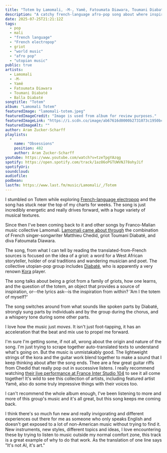 ```yaml
---
title: "Totem by Lamomali, -M-, Yamê, Fatoumata Diawara, Toumani Diabaté and Balla Diabaté"
description: "A catchy french-language afro-pop song about where inspiration comes from."
date: 2025-07-25T21:21:12Z
tags:
  - pop
  - mali
  - "french language"
  - "French electropop"
  - griot
  - "world music"
  - "afro pop"
  - "utopian music"
public: true
artists:
  - Lamomali
  - -M-
  - Yamê
  - Fatoumata Diawara
  - Toumani Diabaté
  - Balla Diabaté
songtitle: "Totem"
album: "Lamomali Totem"
featuredImage: "lamomali-totem.jpeg"
featuredImageCredit: "Image is used from album for review purposes."
featuredImageLink: "https://i.scdn.co/image/ab67616d0000b2731073c1950bc791e262d8a424"
featuredImageAlt: ""
author: Aram Zucker-Scharff
playlists:
  -
    name: "Obsessions"
    position: 482
    author: Aram Zucker-Scharff
youtube: https://www.youtube.com/watch?v=tzeTpgYAzqg
spotify: https://open.spotify.com/track/1az86oPGTUWVNJ78ohyJif
spotifyUri: 
soundcloud:
audiofile:
podbean:
lastfm: https://www.last.fm/music/Lamomali/_/Totem
---
```


I stumbled on Totem while exploring [French-language electropop](https://songobsessed.com/tag/french-electropop) and the song has stuck near the top of my charts for weeks. The song is just incredibly energetic and really drives forward, with a huge variety of musical textures. 

Since then I've been coming back to it and other songs by Franco-Malian music collective Lamomali. [Lamomali came about through](https://fr.wikipedia.org/wiki/Lamomali) the combination of French singer-songwriter Matthieu Chedid, griot Toumani Diabaté, and diva Fatoumata Diawara. 

The song, from what I can tell by reading the translated-from-French sources is focused on the idea of a griot: a word for a West African storyteller, holder of oral traditions and wandering musician and poet. The collective utopian-pop group includes [Diabaté](https://fr.wikipedia.org/wiki/Toumani_Diabat%C3%A9), who is apparently a very renown [Kora](https://fr.wikipedia.org/wiki/Kora) player. 

The song talks about being a griot from a family of griots, how one learns, and the question of the totem, an object that provides a source of inspiration, or--the lyrics ask--is the inspiration from within? 'Am I the totem of myself?'

The song switches around from what sounds like spoken parts by Diabaté, strongly sung parts by individuals and by the group during the chorus, and a whispery tone during some other parts. 

I love how the music just *moves*. It isn't just foot-tapping, it has an acceleration that the beat and mix use to propel me forward. 

I'm sure I'm getting some, if not all, wrong about the origin and nature of the song. I'm just trying to scrape together auto-translated texts to understand what's going on. But the music is unmistakably good. The lightweight strings of the kora and the guitar work blend together to make a sound that I keep thinking about after the song ends. Thee are a few great guitar riffs from Chedid that really pop out in successive listens. I really recommend watching [their live performance at France Inter Studio 104](https://youtu.be/onkO3sRdaEc) to see it all come together! It's wild to see this collection of artists, including featured artist Yamê, also do some truly impressive things with their voices too. 

I can't recommend the whole album enough, I've been listening to more and more of this group's music and it's all great, but this song keeps me coming back. 

I think there's so much fun new and really invigorating and different experiences out there for me as someone who only speaks English and doesn't get exposed to a lot of non-American music without trying to find it. New instruments, new styles, different topics and ideas, I love encountering these by trying to listen to music outside my normal comfort zone, this track is a great example of why to do that work. As the translation of one line says "It's not AI, it's art."
		